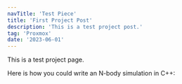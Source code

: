 ```yaml
---
navTitle: 'Test Piece'
title: 'First Project Post'
description: 'This is a test project post.'
tag: 'Proxmox'
date: '2023-06-01'
---
```


This is a test project page.

Here is how you could write an N-body simulation in C++:
